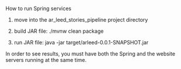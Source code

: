 How to run Spring services

1. move into the ar_leed_stories_pipeline project directory

2. build JAR file: ./mvnw clean package

3. run JAR file: java -jar target/arleed-0.0.1-SNAPSHOT.jar

In order to see results, you must have both the Spring and the website servers running at the same time.
